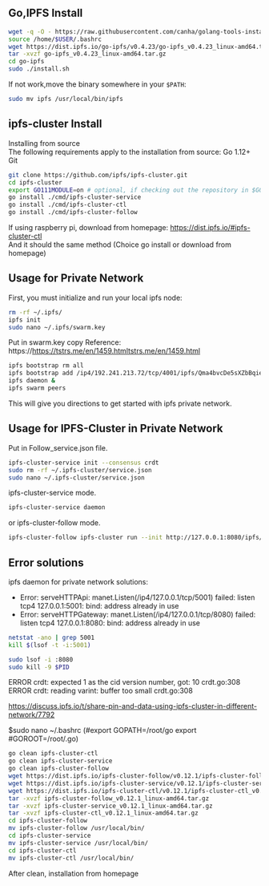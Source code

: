 
## Go,IPFS Install
```sh
wget -q -O - https://raw.githubusercontent.com/canha/golang-tools-install-script/master/goinstall.sh | bash
source /home/$USER/.bashrc
wget https://dist.ipfs.io/go-ipfs/v0.4.23/go-ipfs_v0.4.23_linux-amd64.tar.gz
tar -xvzf go-ipfs_v0.4.23_linux-amd64.tar.gz
cd go-ipfs
sudo ./install.sh
```
If not work,move the binary somewhere in your `$PATH`:
```sh
sudo mv ipfs /usr/local/bin/ipfs
```
## ipfs-cluster Install

Installing from source  
The following requirements apply to the installation from source:
Go 1.12+  
Git  

```sh
git clone https://github.com/ipfs/ipfs-cluster.git
cd ipfs-cluster
export GO111MODULE=on # optional, if checking out the repository in $GOPATH.
go install ./cmd/ipfs-cluster-service
go install ./cmd/ipfs-cluster-ctl
go install ./cmd/ipfs-cluster-follow
```
If using raspberry pi, download from homepage: https://dist.ipfs.io/#ipfs-cluster-ctl  
And it should the same method (Choice go install or download from homepage)  

## Usage for Private Network
First, you must initialize and run your local ipfs node:

```sh
rm -rf ~/.ipfs/
ipfs init
sudo nano ~/.ipfs/swarm.key
```
Put in swarm.key copy 
Reference: https://https://tstrs.me/en/1459.htmltstrs.me/en/1459.html

```sh
ipfs bootstrap rm all
ipfs bootstrap add /ip4/192.241.213.72/tcp/4001/ipfs/Qma4bvcDe5sXZbBqiexX4Tf8zB4bpVxr7UHFnfozFiFtTv
ipfs daemon &
ipfs swarm peers
```
This will give you directions to get started with ipfs private network.

## Usage for IPFS-Cluster in Private Network
Put in Follow_service.json file.
```sh
ipfs-cluster-service init --consensus crdt
sudo rm -rf ~/.ipfs-cluster/service.json
sudo nano ~/.ipfs-cluster/service.json
```
ipfs-cluster-service mode.
```sh
ipfs-cluster-service daemon
```
or 
ipfs-cluster-follow mode.
```sh
ipfs-cluster-follow ipfs-cluster run --init http://127.0.0.1:8080/ipfs/Qme9W5kY8iL7xUo1r61HC83453jW6zrRu9Eefqh3DAx4Yj
```
## Error solutions
ipfs daemon for private network solutions:  
- Error: serveHTTPApi: manet.Listen(/ip4/127.0.0.1/tcp/5001) failed: listen tcp4 127.0.0.1:5001: bind: address already in use
- Error: serveHTTPGateway: manet.Listen(/ip4/127.0.0.1/tcp/8080) failed: listen tcp4 127.0.0.1:8080: bind: address already in use
```sh
netstat -ano | grep 5001
kill $(lsof -t -i:5001)
```
```sh
sudo lsof -i :8080
sudo kill -9 $PID
```
ERROR crdt: expected 1 as the cid version number, got: 10 crdt.go:308  
ERROR crdt: reading varint: buffer too small crdt.go:308  

https://discuss.ipfs.io/t/share-pin-and-data-using-ipfs-cluster-in-different-network/7792  

$sudo nano ~/.bashrc (#export GOPATH=/root/go export #GOROOT=/root/.go)

```sh
go clean ipfs-cluster-ctl
go clean ipfs-cluster-service
go clean ipfs-cluster-follow
wget https://dist.ipfs.io/ipfs-cluster-follow/v0.12.1/ipfs-cluster-follow_v0.12.1_linux-amd64.tar.gz
wget https://dist.ipfs.io/ipfs-cluster-service/v0.12.1/ipfs-cluster-service_v0.12.1_linux-amd64.tar.gz
wget https://dist.ipfs.io/ipfs-cluster-ctl/v0.12.1/ipfs-cluster-ctl_v0.12.1_linux-amd64.tar.gz
tar -xvzf ipfs-cluster-follow_v0.12.1_linux-amd64.tar.gz
tar -xvzf ipfs-cluster-service_v0.12.1_linux-amd64.tar.gz
tar -xvzf ipfs-cluster-ctl_v0.12.1_linux-amd64.tar.gz
cd ipfs-cluster-follow
mv ipfs-cluster-follow /usr/local/bin/
cd ipfs-cluster-service
mv ipfs-cluster-service /usr/local/bin/
cd ipfs-cluster-ctl
mv ipfs-cluster-ctl /usr/local/bin/
```

After clean, installation from homepage
